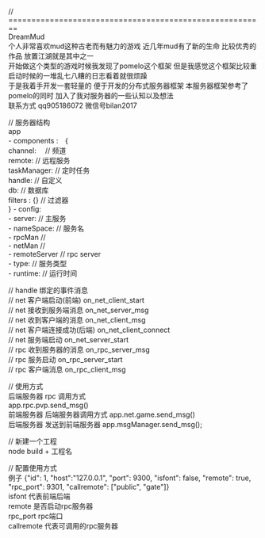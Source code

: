 ﻿// ========================================================  
   DreamMud   
个人非常喜欢mud这种古老而有魅力的游戏 近几年mud有了新的生命 比较优秀的作品 放置江湖就是其中之一  
开始做这个类型的游戏时候我发现了pomelo这个框架 但是我感觉这个框架比较重 启动时候的一堆乱七八糟的日志看着就很烦躁  
于是我着手开发一套轻量的 便于开发的分布式服务器框架 本服务器框架参考了pomelo的同时 加入了我对服务器的一些认知以及想法  
联系方式 qq905186072  微信号bilan2017   
  
    
      
// 服务器结构   
app   
    - components :　{  
        channel:　      // 频道   
        remote:         // 远程服务  
        taskManager:    // 定时任务   
        handle:         // 自定义  
        db:             // 数据库  
        filters : {}    // 过滤器    
      }
    - config:   
    - server:           // 主服务   
    - nameSpace:        // 服务名  
    - rpcMan            //  
    - netMan            //   
    - remoteServer      // rpc server  
    - type:             // 服务类型  
    - runtime:          // 运行时间  

  
    
// handle 绑定的事件消息   
    // net 客户端启动(前端)      on_net_client_start  
    // net 接收到服务端消息      on_net_server_msg  
    // net 收到客户端的消息      on_net_client_msg  
    // net 客户端连接成功(后端)  on_net_client_connect  
    // net 服务端启动           on_net_server_start  
    // rpc 收到服务器的消息      on_rpc_server_msg   
    // rpc 服务启动             on_rpc_server_start  
    // rpc 客户端消息           on_rpc_client_msg   

// 使用方式   
后端服务器 rpc 调用方式  
      app.rpc.pvp.send_msg()   
前端服务器 后端服务器调用方式 
      app.net.game.send_msg()  
后端服务器 发送到前端服务器 
      app.msgManager.send_msg();   


// 新建一个工程   
node build + 工程名   
  
// 配置使用方式  
例子  {"id": 1, "host":"127.0.0.1", "port": 9300, "isfont": false, "remote": true, "rpc_port": 9301, "callremote": ["public", "gate"]}   
isfont 代表前端后端   
remote 是否启动rpc服务器     
rpc_port  rpc端口   
callremote 代表可调用的rpc服务器   

